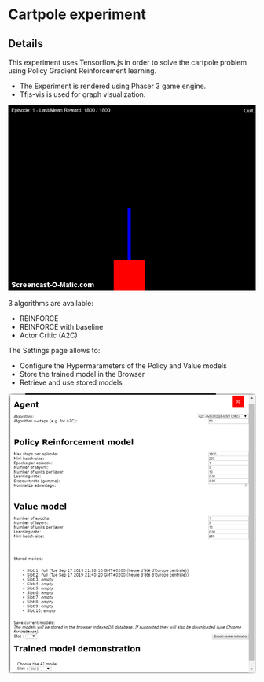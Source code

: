 # Cartpole experiment

## Details

This experiment uses Tensorflow.js in order to solve the cartpole problem using Policy Gradient Reinforcement learning.
* The Experiment is rendered using Phaser 3 game engine.
* Tfjs-vis is used for graph visualization.

![Alt text](data/cartpole_trained.gif?raw=true "trainedmodel")

3 algorithms are available:
* REINFORCE
* REINFORCE with baseline
* Actor Critic (A2C)

The Settings page allows to:
 * Configure the Hypermarameters of the Policy and Value models
 * Store the trained model in the Browser
 * Retrieve and use stored models

![Alt text](data/cartpole_settings.png?raw=true "settings")